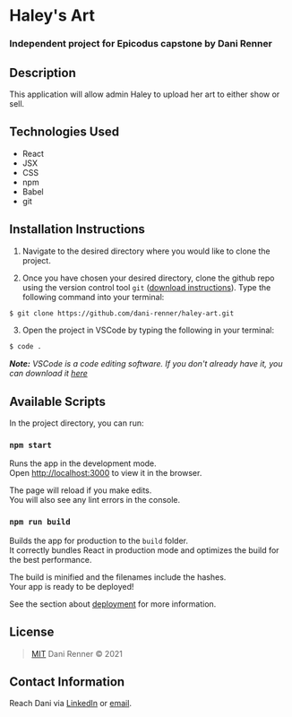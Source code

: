 
# Haley's Art

### Independent project for Epicodus capstone by Dani Renner

## Description

This application will allow admin Haley to upload her art to either show or sell.

## Technologies Used

* React
* JSX
* CSS
* npm
* Babel
* git

## Installation Instructions
1. Navigate to the desired directory where you would like to clone the project.

2. Once you have chosen your desired directory, clone the github repo using the version control tool `git` (<a href="https://www.learnhowtoprogram.com/introduction-to-programming/getting-started-with-intro-to-programming/git-and-github">download instructions</a>). Type the following command into your terminal:
```bash
$ git clone https://github.com/dani-renner/haley-art.git
```
3. Open the project in VSCode by typing the following in your terminal:

``` bash
$ code .
```
_**Note:** VSCode is a code editing software. If you don't already have it, you can download it <a href="https://code.visualstudio.com/">here</a>_

## Available Scripts

In the project directory, you can run:

### `npm start`

Runs the app in the development mode.\
Open [http://localhost:3000](http://localhost:3000) to view it in the browser.

The page will reload if you make edits.\
You will also see any lint errors in the console.

### `npm run build`

Builds the app for production to the `build` folder.\
It correctly bundles React in production mode and optimizes the build for the best performance.

The build is minified and the filenames include the hashes.\
Your app is ready to be deployed!

See the section about [deployment](https://facebook.github.io/create-react-app/docs/deployment) for more information.

## License
> [MIT](https://opensource.org/licenses/MIT) 
> Dani Renner &copy; 2021  

## Contact Information

Reach Dani via <a href="https://www.linkedin.com/in/dani-renner/" target="_blank">LinkedIn</a> or <a href="mailto:danijrenner@gmail.com" target="_blank">email</a></li>.  